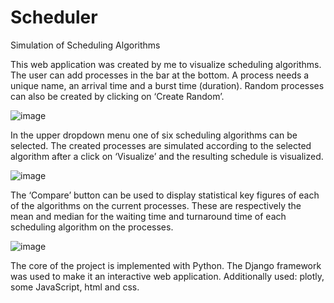 # Scheduler
Simulation of Scheduling Algorithms

This web application was created by me to visualize scheduling algorithms. The user can add processes in the bar at the bottom. A process needs a unique name, an arrival time and a burst time (duration). Random processes can also be created by clicking on ‘Create Random’.

![image](https://user-images.githubusercontent.com/45258920/159792542-9e26c6eb-26c4-4182-916a-653e88aeefbd.png)


In the upper dropdown menu one of six scheduling algorithms can be selected. The created processes are simulated according to the selected algorithm after a click on ‘Visualize’ and the resulting schedule is visualized.

![image](https://user-images.githubusercontent.com/45258920/159792660-f26687ff-5e84-4285-bc2c-c6b505eec1b2.png)

The ‘Compare’ button can be used to display statistical key figures of each of the algorithms on the current processes. These are respectively the mean and median for the waiting time and turnaround time of each scheduling algorithm on the processes.

![image](https://user-images.githubusercontent.com/45258920/159792716-595b6f06-45f5-4aea-bd51-b05f62d8d36a.png)

The core of the project is implemented with Python. The Django framework was used to make it an interactive web application. Additionally used: plotly, some JavaScript, html and css.
